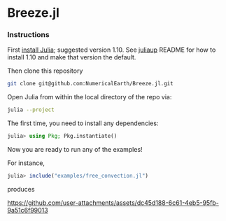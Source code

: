# Breeze.jl

### Instructions

First [install Julia](https://julialang.org/downloads/); suggested version 1.10. See [juliaup](https://github.com/JuliaLang/juliaup) README for how to install 1.10 and make that version the default.

Then clone this repository

```bash
git clone git@github.com:NumericalEarth/Breeze.jl.git
```

Open Julia from within the local directory of the repo via:

```bash
julia --project
```

The first time, you need to install any dependencies:

```julia
julia> using Pkg; Pkg.instantiate()
```

Now you are ready to run any of the examples!

For instance,

```julia
julia> include("examples/free_convection.jl")
```

produces

https://github.com/user-attachments/assets/dc45d188-6c61-4eb5-95fb-9a51c6f99013
